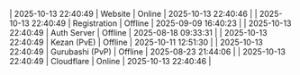 | 2025-10-13 22:40:49 | Website | Online | 2025-10-13 22:40:46 |
| 2025-10-13 22:40:49 | Registration | Offline | 2025-09-09 16:40:23 |
| 2025-10-13 22:40:49 | Auth Server | Offline | 2025-08-18 09:33:31 |
| 2025-10-13 22:40:49 | Kezan (PvE) | Offline | 2025-10-11 12:51:30 |
| 2025-10-13 22:40:49 | Gurubashi (PvP) | Offline | 2025-08-23 21:44:06 |
| 2025-10-13 22:40:49 | Cloudflare | Online | 2025-10-13 22:40:46 |
